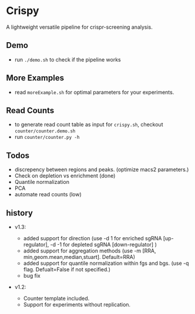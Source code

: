 # Crispy
A lightweight versatile pipeline for crispr-screening analysis.

## Demo

* run `./demo.sh` to check if the pipeline works

## More Examples
* read `moreExample.sh` for optimal parameters for your experiments. 

## Read Counts
* to generate read count table as input for `crispy.sh`, checkout `counter/counter.demo.sh`
* run `counter/counter.py -h`

## Todos
* discrepency between regions and peaks. (optimize macs2 parameters.)
* Check on depletion vs enrichment (done)
* Quantile normalization
* PCA
* automate read counts (low)


## history
* v1.3:
	* added support for direction (use -d 1 for enriched sgRNA [up-regulator], -d -1 for depleted sgRNA [down-regulator] )
	* added support for aggregation methods (use -m [RRA, min,geom.mean,median,stuart]. Default=RRA)
	* added support for quantile normalization within fgs and bgs. (use -q flag. Defualt=False if not specified.)
	* bug fix

* v1.2:
	* Counter template included. 
	* Support for experiments without replication.